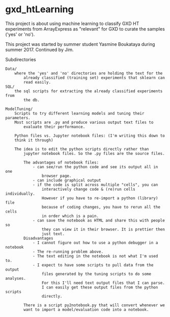 # gxd_htLearning

This project is about using machine learning to classify GXD HT experiments
from ArrayExpress as "relevant" for GXD to curate the samples ('yes' or 'no').

This project was started by summer student Yasmine Boukataya during summer 2017.
Continued by Jim.

Subdirectories

    Data/
        where the 'yes' and 'no' directories are holding the text for the
            already classified (training set) experiments that sklearn can
            read easily.
    SQL/
        the sql scripts for extracting the already classified experiments from
            the db.

    ModelTuning/
        Scripts to try different learning models and tuning their parameters.
        Most scripts are .py and produce various output text files to
            evaluate their performance.

        Python files vs. Jupyter notebook files: (I'm writing this down to
        think it through)

        The idea is to edit the python scripts directly rather than
            jupyter notebook files. So the .py files are the source files.

            The advantages of notebook files:
                - can see/run the python code and see its output all in one
                    browser page.
                - can include graphical output
                - if the code is split across multiple "cells", you can
                    interactively change code & (re)run cells individually.
                    However if you have to re-import a python (library) file
                    because of coding changes, you have to rerun all the cells
                    in order which is a pain.
                - can save the notebook as HTML and share this with people so
                    they can view it in their browser. It is prettier then
                    just text.
            Disadvantages
                - I cannot figure out how to use a python debugger in a notebook
                - The re-running problem above.
                - The text editing in the notebook is not what I'm used to.
                - I expect to have some scripts to pull data from the output
                    files generated by the tuning scripts to do some analyses.
                    For this I'll need text output files that I can parse.
                    I can easily get these output files from the python scripts
                    directly.

            There is a script py2notebook.py that will convert whenever we
            want to import a model/evaluation code into a notebook.

